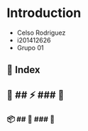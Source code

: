 # Introduction
- Celso Rodriguez
- i201412626
- Grupo 01 

## :ledger: Index

##  :beginner: ## :zap: ###  :electric_plug: 
###  :package:  ##  :wrench:   ### :notebook:

